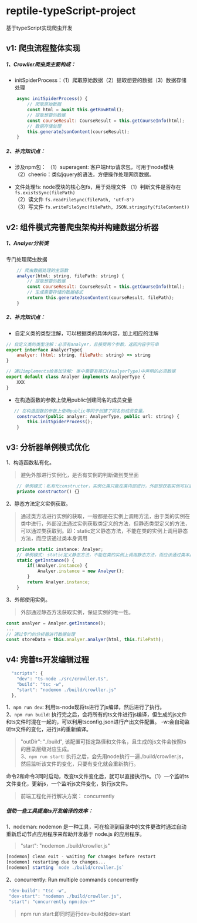 # reptile-typeScript-project
基于typeScript实现爬虫开发

## v1: 爬虫流程整体实现
##### 1、Crowller爬虫类主要构成：
- initSpiderProcess：（1）爬取原始数据（2）提取想要的数据（3）数据存储处理
```js
    async initSpiderProcess() {
        // 爬取原始数据
        const html = await this.getRowHtml();
        // 提取想要的数据
        const courseResult: CourseResult = this.getCourseInfo(html);
        // 数据存储处理
        this.generateJsonContent(courseResult);
    }
```
##### 2、补充知识点：
- 涉及npm包：
（1）superagent: 客户端http请求包，可用于node模块  
（2）cheerio：类似jquery的语法，方便操作处理网页数据。  

- 文件处理fs:
node模块的核心包fs，用于处理文件
（1）判断文件是否存在 `fs.existsSync(filePath)`  
（2）读文件 `fs.readFileSync(filePath, 'utf-8')`  
（3）写文件 `fs.writeFileSync(filePath, JSON.stringify(fileContent))`  
## v2: 组件模式完善爬虫架构并构建数据分析器
##### 1、Analyer分析类
专门处理爬虫数据
```js
    // 爬虫数据处理的主函数
    analyer(html: string, filePath: string) {
        // 提取想要的数据
        const courseResult: CourseResult = this.getCourseInfo(html);
        // 生成需要存储的数据格式
        return this.generateJsonContent(courseResult, filePath);
    }  
```
##### 2、补充知识点：
- 自定义类的类型注解，可以根据类的具体内容，加上相应的注解
```js
// 自定义类的类型注解：必须有analyer，且接受两个参数，返回内容字符串
export interface AnalyerType{
    analyer: (html: string, filePath: string) => string
}

// 通过implements给类加注解: 类中需要有接口(AnalyerType)中声明的必须数据
export default class Analyer implements AnalyerType { 
    XXX
}
```

- 在构造函数的参数上使用public创建同名的成员变量
```js
   // 在构造函数的参数上使用public等同于创建了同名的成员变量。
    constructor(public analyer: AnalyerType, public url: string) {
        this.initSpiderProcess();
    }
```
## v3: 分析器单例模式优化
1、构造函数私有化。
> 避免外部进行实例化，是否有实例的判断做到类里面   
```js
    // 单例模式：私有化constructor，实例化类只能在类内部进行，外部想获取实例可以通过类方法获取
    private constructor() {}
```


2、静态方法定义实例获取。
> 通过类方法进行实例的获取，一般都是在实例上调用方法，由于类的实例在类中进行，外部没法通过实例获取类定义的方法，但静态类型定义的方法，可以通过类获取到。即：static定义静态方法，不能在类的实例上调用静态方法，而应该通过类本身调用   
```js
    private static instance: Analyer;
    // 单例模式: static定义静态方法，不能在类的实例上调用静态方法，而应该通过类本身调用
    static getInstance() {
        if(!Analyer.instance) {
            Analyer.instance = new Analyer();
        }
        return Analyer.instance;
    }
```

3、外部使用实例。
> 外部通过静态方法获取实例，保证实例的唯一性。   
```js
const analyer = Analyer.getInstance();
...
// 通过专门的分析器进行数据处理
const storeData = this.analyer.analyer(html, this.filePath);
```
## v4: 完善ts开发编辑过程
```js
  "scripts": {
    "dev": "ts-node ./src/crowller.ts",
    "build": "tsc -w",
    "start": "nodemon ./build/crowller.js"
  },
```
1、`npm run dev`: 利用ts-node现将ts进行了js编译，然后进行了执行。   
2、`npm run build`: 执行完之后，会将所有的ts文件进行js编译，但生成的js文件和ts文件时混在一起的，可以利用tsconfig.json进行产出文件配置。 -w:会自动监听ts文件的变化，进行js的重新编译。  
> "outDir": "./build", 该配置可指定路径和文件名，且生成的js文件会按照ts的目录层级对应生成。  
3、`npm run start`: 执行之后，会先用node执行一遍./build/crowller.js，然后监听该文件的变化，只要有变化就会重新执行。  

命令2和命令3同时启动，改变ts文件变化后，就可以直接执行js。（1）一个监听ts文件变化，更新js，一个监听js文件变化，执行js文件。
> 前端工程化并行解决方案： concurrently

##### 借助一些工具提高ts开发编译的效率：  
1、nodeman: nodemon 是一种工具，可在检测到目录中的文件更改时通过自动重新启动节点应用程序来帮助开发基于 node.js 的应用程序。
> "start": "nodemon ./build/crowller.js"
```js
[nodemon] clean exit - waiting for changes before restart
[nodemon] restarting due to changes...
[nodemon] starting `node ./build/crowller.js`
```

2、concurrently: Run multiple commands concurrently
```js
 "dev-build": "tsc -w",
 "dev-start": "nodemon ./build/crowller.js",
 "start": "concurrently npm:dev-*"
```
> npm run start:即同时运行dev-build和dev-start


